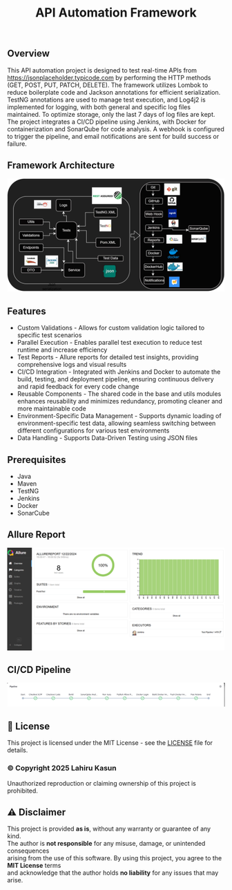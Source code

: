 <h1 align="center"> API Automation Framework</h1> <br>

## Overview

This API automation project is designed to test real-time APIs from https://jsonplaceholder.typicode.com by performing the HTTP methods (GET, POST, PUT, PATCH, DELETE). The framework utilizes Lombok to reduce boilerplate code and Jackson annotations for efficient serialization. TestNG annotations are used to manage test execution, and Log4j2 is implemented for logging, with both general and specific log files maintained. To optimize storage, only the last 7 days of log files are kept. The project integrates a CI/CD pipeline using Jenkins, with Docker for containerization and SonarQube for code analysis. A webhook is configured to trigger the pipeline, and email notifications are sent for build success or failure.
  
## Framework Architecture 

![framework.jpg](framework.jpg)

## Features

* Custom Validations - Allows for custom validation logic tailored to specific test scenarios
* Parallel Execution - Enables parallel test execution to reduce test runtime and increase efficiency
* Test Reports - Allure reports for detailed test insights, providing comprehensive logs and visual results
* CI/CD Integration - Integrated with Jenkins and Docker to automate the build, testing, and deployment pipeline, ensuring continuous delivery and rapid feedback for every code change
* Reusable Components - The shared code in the base and utils modules enhances reusability and minimizes redundancy, promoting cleaner and more maintainable code
* Environment-Specific Data Management - Supports dynamic loading of environment-specific test data, allowing seamless switching between different configurations for various test environments
* Data Handling - Supports Data-Driven Testing using JSON files

## Prerequisites

* Java
* Maven
* TestNG
* Jenkins
* Docker
* SonarCube

## Allure Report

![report.PNG](report.PNG)

## CI/CD Pipeline

![pipeline.PNG](pipeline.PNG)

## 📜 License
This project is licensed under the MIT License - see the [LICENSE](LICENSE) file for details.

### © Copyright 2025 Lahiru Kasun
Unauthorized reproduction or claiming ownership of this project is prohibited.

## ⚠ Disclaimer
This project is provided **as is**, without any warranty or guarantee of any kind.  
The author is **not responsible** for any misuse, damage, or unintended consequences  
arising from the use of this software. By using this project, you agree to the **MIT License** terms  
and acknowledge that the author holds **no liability** for any issues that may arise.  

